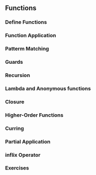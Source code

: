 ## Functions

### Define Functions

### Function Application

### Patterm Matching

### Guards

### Recursion

### Lambda and Anonymous functions

### Closure

### Higher-Order Functions

### Curring

### Partial Application

### inflix Operator

### Exercises
